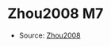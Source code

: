 <a name="material" />

# Zhou2008 M7
<script type="application/ld+json">
  {
    "@context": "https://schema.org/",
    "@type": "ChemicalSubstance",
    "http://purl.org/dc/terms/conformsTo":
      {
        "@type": "CreativeWork",
        "@id": "https://bioschemas.org/profiles/ChemicalSubstance/0.4-RELEASE/"
      },
    "@id": "https://egonw.github.io/nanowiki/nanowiki219.html#material",
    "name": "Zhou2008 M7",
    "sameAs": "http://127.0.0.1/mediawiki/index.php/Special:URIResolver/Zhou2008_M7"
  }
</script>


* Source: [Zhou2008](Zhou2008.md)
